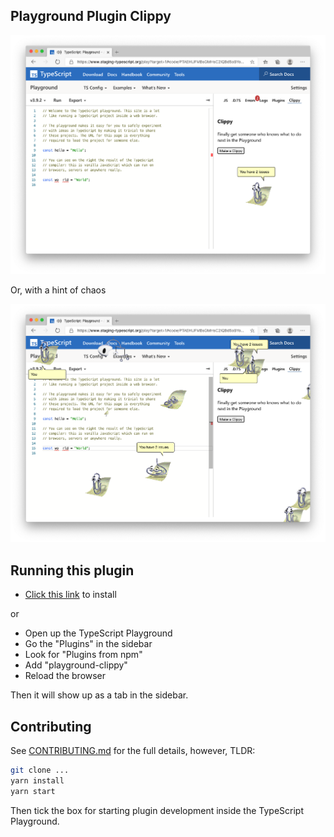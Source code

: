 ## Playground Plugin Clippy

<img src="./screens/screenshot1.png">

Or, with a hint of chaos

<img src="./screens/screenshot2.png">

## Running this plugin

- [Click this link](https://www.staging-typescript.org/play?install-plugin=playground-clippy) to install

or

- Open up the TypeScript Playground
- Go the "Plugins" in the sidebar
- Look for "Plugins from npm"
- Add "playground-clippy"
- Reload the browser

Then it will show up as a tab in the sidebar.

## Contributing

See [CONTRIBUTING.md](./CONTRIBUTING.md) for the full details, however, TLDR:

```sh
git clone ...
yarn install
yarn start
```

Then tick the box for starting plugin development inside the TypeScript Playground.
